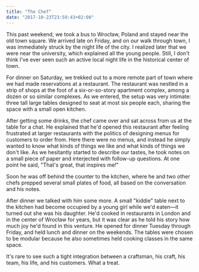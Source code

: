 ```yaml
---
title: "The Chef"
date: "2017-10-23T23:59:43+02:00"
---
```


This past weekend, we took a bus to Wrocław, Poland and stayed near the old town square. We arrived late on Friday, and on our walk through town, I was immediately struck by the night life of the city. I realized later that we were near the university, which explained all the young people. Still, I don't think I've ever seen such an active local night life in the historical center of town.

For dinner on Saturday, we trekked out to a more remote part of town where we had made reservations at a restaurant. The restaurant was nestled in a strip of shops at the foot of a six-or-so-story apartment complex, among a dozen or so similar complexes. As we entered, the setup was very intimate: three tall large tables designed to seat at most six people each, sharing the space with a small open kitchen.

After getting some drinks, the chef came over and sat across from us at the table for a chat. He explained that he'd opened this restaurant after feeling frustrated at larger restaurants with the politics of designing menus for customers to order from. Here there were no menus, and instead he simply wanted to know what kinds of things we like and what kinds of things we don't like. As we hesitantly started to describe our tastes, he took notes on a small piece of paper and interjected with follow-up questions. At one point he said, "That's great, that inspires me!"

Soon he was off behind the counter to the kitchen, where he and two other chefs prepped several small plates of food, all based on the conversation and his notes.

After dinner we talked with him some more. A small "kiddie" table next to the kitchen had become occupied by a young girl while we'd eaten—it turned out she was his daughter. He'd cooked in restaurants in London and in the center of Wrocław for years, but it was clear as he told his story how much joy he'd found in this venture. He opened for dinner Tuesday through Friday, and held lunch and dinner on the weekends. The tables were chosen to be modular because he also sometimes held cooking classes in the same space.

It's rare to see such a tight integration between a craftsman, his craft, his team, his life, and his customers. What a treat.

